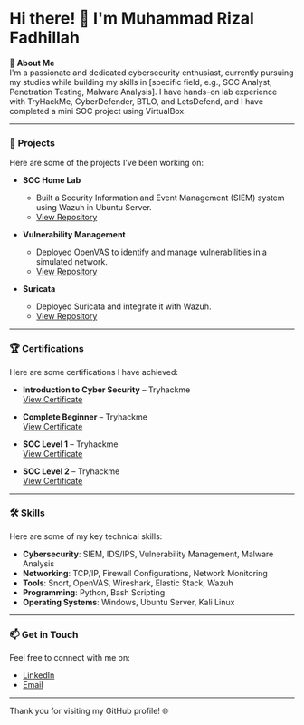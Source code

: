 # Hi there! 👋 I'm Muhammad Rizal Fadhillah

🎯 **About Me**  
I'm a passionate and dedicated cybersecurity enthusiast, currently pursuing my studies while building my skills in [specific field, e.g., SOC Analyst, Penetration Testing, Malware Analysis]. I have hands-on lab experience with TryHackMe, CyberDefender, BTLO, and LetsDefend, and I have completed a mini SOC project using VirtualBox.

---

### 🌟 **Projects**
Here are some of the projects I've been working on:

- **SOC Home Lab**  
  - Built a Security Information and Event Management (SIEM) system using Wazuh in Ubuntu Server.  
  - [View Repository](https://github.com/zalf179/SOC-Home-Lab)  

- **Vulnerability Management**  
  - Deployed OpenVAS to identify and manage vulnerabilities in a simulated network.  
  - [View Repository](https://github.com/zalf179/Greenbone)  

- **Suricata**  
  - Deployed Suricata and integrate it with Wazuh.  
  - [View Repository](https://github.com/zalf179/Suricata)

---

### 🏆 **Certifications**
Here are some certifications I have achieved:

- **Introduction to Cyber Security** – Tryhackme  
   [View Certificate](https://tryhackme-certificates.s3-eu-west-1.amazonaws.com/THM-HZM5P9J3VC.png)  

- **Complete Beginner** – Tryhackme  
   [View Certificate](https://tryhackme-certificates.s3-eu-west-1.amazonaws.com/THM-1J8FWNX0L0.png)   

- **SOC Level 1** – Tryhackme  
   [View Certificate](https://tryhackme-certificates.s3-eu-west-1.amazonaws.com/THM-QVLIZRL6OL.png) 


- **SOC Level 2** – Tryhackme  
   [View Certificate](https://tryhackme-certificates.s3-eu-west-1.amazonaws.com/THM-AWBNWJRTAC.png)
  
---

### 🛠️ **Skills**
Here are some of my key technical skills:

- **Cybersecurity**: SIEM, IDS/IPS, Vulnerability Management, Malware Analysis  
- **Networking**: TCP/IP, Firewall Configurations, Network Monitoring  
- **Tools**: Snort, OpenVAS, Wireshark, Elastic Stack, Wazuh  
- **Programming**: Python, Bash Scripting  
- **Operating Systems**: Windows, Ubuntu Server, Kali Linux  

---

### 📫 **Get in Touch**
Feel free to connect with me on:

- [LinkedIn](https://www.linkedin.com/in/muhammad-rizal-fadhillah/)  
- [Email](mailto:orchidfams@gmail.com)  

---

Thank you for visiting my GitHub profile! 🌐
